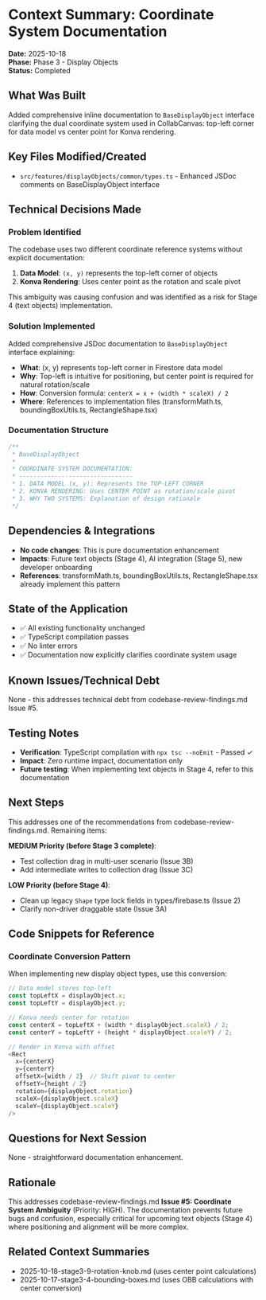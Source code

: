 # Context Summary: Coordinate System Documentation
**Date:** 2025-10-18  
**Phase:** Phase 3 - Display Objects  
**Status:** Completed

## What Was Built
Added comprehensive inline documentation to `BaseDisplayObject` interface clarifying the dual coordinate system used in CollabCanvas: top-left corner for data model vs center point for Konva rendering.

## Key Files Modified/Created
- `src/features/displayObjects/common/types.ts` - Enhanced JSDoc comments on BaseDisplayObject interface

## Technical Decisions Made

### Problem Identified
The codebase uses two different coordinate reference systems without explicit documentation:
1. **Data Model**: `(x, y)` represents the top-left corner of objects
2. **Konva Rendering**: Uses center point as the rotation and scale pivot

This ambiguity was causing confusion and was identified as a risk for Stage 4 (text objects) implementation.

### Solution Implemented
Added comprehensive JSDoc documentation to `BaseDisplayObject` interface explaining:
- **What**: (x, y) represents top-left corner in Firestore data model
- **Why**: Top-left is intuitive for positioning, but center point is required for natural rotation/scale
- **How**: Conversion formula: `centerX = x + (width * scaleX) / 2`
- **Where**: References to implementation files (transformMath.ts, boundingBoxUtils.ts, RectangleShape.tsx)

### Documentation Structure
```typescript
/**
 * BaseDisplayObject
 * 
 * COORDINATE SYSTEM DOCUMENTATION:
 * --------------------------------
 * 1. DATA MODEL (x, y): Represents the TOP-LEFT CORNER
 * 2. KONVA RENDERING: Uses CENTER POINT as rotation/scale pivot
 * 3. WHY TWO SYSTEMS: Explanation of design rationale
 */
```

## Dependencies & Integrations
- **No code changes**: This is pure documentation enhancement
- **Impacts**: Future text objects (Stage 4), AI integration (Stage 5), new developer onboarding
- **References**: transformMath.ts, boundingBoxUtils.ts, RectangleShape.tsx already implement this pattern

## State of the Application
- ✅ All existing functionality unchanged
- ✅ TypeScript compilation passes
- ✅ No linter errors
- ✅ Documentation now explicitly clarifies coordinate system usage

## Known Issues/Technical Debt
None - this addresses technical debt from codebase-review-findings.md Issue #5.

## Testing Notes
- **Verification**: TypeScript compilation with `npx tsc --noEmit` - Passed ✓
- **Impact**: Zero runtime impact, documentation only
- **Future testing**: When implementing text objects in Stage 4, refer to this documentation

## Next Steps
This addresses one of the recommendations from codebase-review-findings.md. Remaining items:

**MEDIUM Priority (before Stage 3 complete)**:
- Test collection drag in multi-user scenario (Issue 3B)
- Add intermediate writes to collection drag (Issue 3C)

**LOW Priority (before Stage 4)**:
- Clean up legacy `Shape` type lock fields in types/firebase.ts (Issue 2)
- Clarify non-driver draggable state (Issue 3A)

## Code Snippets for Reference

### Coordinate Conversion Pattern
When implementing new display object types, use this conversion:
```typescript
// Data model stores top-left
const topLeftX = displayObject.x;
const topLeftY = displayObject.y;

// Konva needs center for rotation
const centerX = topLeftX + (width * displayObject.scaleX) / 2;
const centerY = topLeftY + (height * displayObject.scaleY) / 2;

// Render in Konva with offset
<Rect
  x={centerX}
  y={centerY}
  offsetX={width / 2}  // Shift pivot to center
  offsetY={height / 2}
  rotation={displayObject.rotation}
  scaleX={displayObject.scaleX}
  scaleY={displayObject.scaleY}
/>
```

## Questions for Next Session
None - straightforward documentation enhancement.

## Rationale
This addresses codebase-review-findings.md **Issue #5: Coordinate System Ambiguity** (Priority: HIGH). The documentation prevents future bugs and confusion, especially critical for upcoming text objects (Stage 4) where positioning and alignment will be more complex.

## Related Context Summaries
- 2025-10-18-stage3-9-rotation-knob.md (uses center point calculations)
- 2025-10-17-stage3-4-bounding-boxes.md (uses OBB calculations with center conversion)

